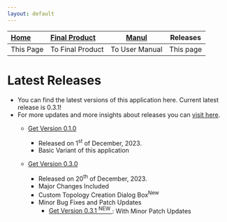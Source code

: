 ```yaml
---
layout: default
---
```


| [Home](./index.html) | [Final Product](./appImages.html) | [Manul](./manual.html) | Releases  |
|:---------------------|:----------------------------------|------------------------|-----------|
| This Page            | To Final Product                  | To User Manual         | This page |


# Latest Releases
- You can find the latest versions of this application here. Current latest release is 0.3.1!
- For more updates and more insights about releases you can [visit here](https://github.com/HenilMistry/NS3-GUI-HELPER/releases).
  - <a href="./Releases/NS3-GUI V1.0.jar" download> Get Version 0.1.0 </a>

    - Released on 1<sup>st</sup> of December, 2023.
    - Basic Variant of this application
  
  - <a href="./Releases/NS3-GUI V3.0.jar" download> Get Version 0.3.0 </a>
    
    - Released on 20<sup>th</sup> of December, 2023.
    - Major Changes Included
    - Custom Topology Creation Dialog Box<sup>New</sup>
    - Minor Bug Fixes and Patch Updates
      - <a href="./Releases/NS3-GUI V0.3.1.jar" download> Get Version 0.3.1 <sup>NEW</sup> </a> : With Minor Patch Updates